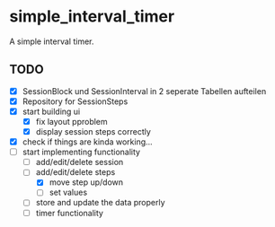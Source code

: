 # simple_interval_timer

A simple interval timer.

## TODO
- [x] SessionBlock und SessionInterval in 2 seperate Tabellen aufteilen
- [x] Repository for SessionSteps
- [x] start building ui
  - [x] fix layout pproblem
  - [x] display session steps correctly
- [x] check if things are kinda working...
- [ ] start implementing functionality
  - [ ] add/edit/delete session
  - [ ] add/edit/delete steps
    - [x] move step up/down
    - [ ] set values
  - [ ] store and update the data properly
  - [ ] timer functionality
